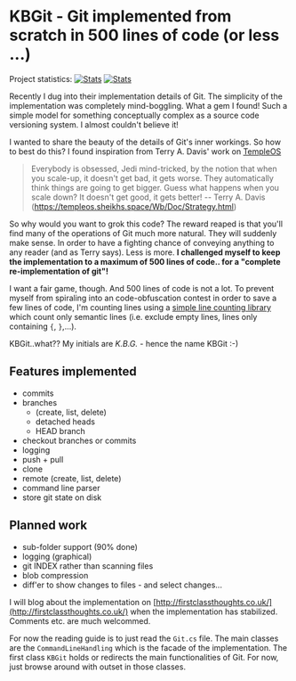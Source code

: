 # KBGit - Git implemented from scratch in 500 lines of code (or less ...)

Project statistics:  <!--start-->
[![Stats](https://img.shields.io/badge/Code_lines-414-ff69b4.svg)]()
[![Stats](https://img.shields.io/badge/Doc_lines-24-ff69b4.svg)]()
<!--end-->

Recently I dug into their implementation details of Git. The simplicity of the implementation was completely mind-boggling. 
What a gem I found! Such a simple model for something conceptually complex as a source code versioning system. I almost couldn't believe it!

I wanted to share the beauty of the details of Git's inner workings. So how to best do this? 
I found inspiration from Terry A. Davis' work on [TempleOS](http://www.templeos.org)

>	Everybody is obsessed, Jedi mind-tricked, by the notion that when you scale-up, 
>	it doesn't get bad, it gets worse.  They automatically think things are going to 
>	get bigger.  Guess what happens when you scale down?  It doesn't get good, it 
>	gets better!
>	-- Terry A. Davis (https://templeos.sheikhs.space/Wb/Doc/Strategy.html)

So why would you want to grok this code? The reward reaped is that you'll find many of the operations of Git much more natural. They will suddenly make sense.
In order to have a fighting chance of conveying anything to any reader (and as Terry says). Less is more. **I challenged myself to keep the implementation 
to a maximum of 500 lines of code.. for a "complete re-implementation of git"!**

I want a fair game, though. And 500 lines of code is not a lot. To prevent myself from spiraling into an code-obfuscation contest in order to save 
a few lines of code, I'm counting lines using a [simple line counting library](https://github.com/kbilsted/LineCounter.Net) 
which count only semantic lines (i.e. exclude empty lines, lines only containing `{`, `}`,...). 

KBGit..what?? My initials are *K.B.G.* - hence the name KBGit :-)

## Features implemented

 * commits
 * branches 
   * (create, list, delete)
   * detached heads
   * HEAD branch
 * checkout branches or commits
 * logging
 * push + pull
 * clone
 * remote (create, list, delete)
 * command line parser
 * store git state on disk 


## Planned work 
	
 * sub-folder support (90% done)
 * logging (graphical)
 * git INDEX rather than scanning files
 * blob compression
 * diff'er to show changes to files - and select changes...


I will blog about the implementation on [http://firstclassthoughts.co.uk/](http://firstclassthoughts.co.uk/) 
when the implementation has stabilized. Comments etc. are much welcommed.

For now the reading guide is to just read the `Git.cs` file. The main classes are the `CommandLineHandling` which is the facade of the implementation. 
The first class `KBGit` holds or redirects the main functionalities of Git. For now, just browse around with outset in those classes.

